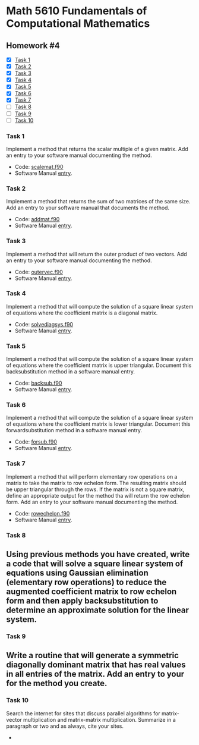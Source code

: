 # Math 5610 Fundamentals of Computational Mathematics

## Homework #4

- [x] [Task 1](#task-1)
- [x] [Task 2](#task-2)
- [x] [Task 3](#task-3)
- [x] [Task 4](#task-4)
- [x] [Task 5](#task-5)
- [x] [Task 6](#task-6)
- [x] [Task 7](#task-7)
- [ ] [Task 8](#task-8)
- [ ] [Task 9](#task-9)
- [ ] [Task 10](#task-10)

### Task 1
Implement a method that returns the scalar multiple of a given matrix. Add an entry to your software manual documenting the method.
- Code: [scalemat.f90](scalemat.f90)
- Software Manual [entry](Software_Manual/scalemat.md).

### Task 2
Implement a method that returns the sum of two matrices of the same size. Add an entry to your software manual that documents the method.
- Code: [addmat.f90](addmat.f90)
- Software Manual [entry](Software_Manual/addmat.md).

### Task 3
Implement a method that will return the outer product of two vectors. Add an entry to your software manual documenting the method.
- Code: [outervec.f90](outervec.f90)
- Software Manual [entry](Software_Manual/outervec.md).

### Task 4
Implement a method that will compute the solution of a square linear system of equations where the coefficient matrix is a diagonal matrix.
- Code: [solvediagsys.f90](solvediagsys.f90)
- Software Manual [entry](Software_Manual/solvediagsys.md).

### Task 5
Implement a method that will compute the solution of a square linear system of equations where the coefficient matrix is upper triangular. Document this backsubstitution method in a software manual entry.
- Code: [backsub.f90](backsub.f90)
- Software Manual [entry](Software_Manual/backsub.md).

### Task 6
Implement a method that will compute the solution of a square linear system of equations where the coefficient matrix is lower triangular. Document this forwardsubstitution method in a software manual entry.
- Code: [forsub.f90](forsub.f90)
- Software Manual [entry](Software_Manual/forsub.md).

### Task 7
Implement a method that will perform elementary row operations on a matrix to take the matrix to row echelon form. The resulting matrix should be upper triangular through the rows. If the matrix is not a square matrix, define an appropriate output for the method tha will return the row echelon form. Add an entry to your software manual documenting the method.
- Code: [rowechelon.f90](rowechelon.f90)
- Software Manual [entry](Software_Manual/rowechelon.md).

### Task 8
Using previous methods you have created, write a code that will solve a square linear system of equations using Gaussian elimination (elementary row operations) to reduce the augmented coefficient matrix to row echelon form and then apply backsubstitution to determine an approximate solution for the linear system.
- 

### Task 9
Write a routine that will generate a symmetric diagonally dominant matrix that has real values in all entries of the matrix. Add an entry to your for the method you create.
- 

### Task 10
Search the internet for sites that discuss parallel algorithms for matrix-vector multiplication and matrix-matrix multiplication. Summarize in a paragraph or two and as always, cite your sites.

- 